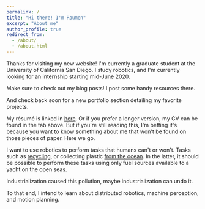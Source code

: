 ```yaml
---
permalink: /
title: "Hi there! I'm Roumen"
excerpt: "About me"
author_profile: true
redirect_from: 
  - /about/
  - /about.html
---
```


Thanks for visiting my new website! I'm currently a graduate student at the University of California San Diego. I study robotics, and I'm currently looking for an internship starting mid-June 2020.

Make sure to check out my blog posts! I post some handy resources there.

And check back soon for a new portfolio section detailing my favorite projects.

My résumé is linked in [here](https://roumenguha.github.io/files/roumenguha_resume.pdf). Or if you prefer a longer version, my CV can be found in the tab above. But if you're still reading this, I'm betting it's because you want to know something about me that won't be found on those pieces of paper. Here we go.

I want to use robotics to perform tasks that humans can't or won't. Tasks such as [recycling](https://www.cbc.ca/marketplace/episodes/2019-2020/tracking-your-trash-where-does-your-recycling-really-end-up), or collecting plastic [from the ocean](https://theoceancleanup.com/great-pacific-garbage-patch/). In the latter, it should be possible to perform these tasks using only fuel sources available to a yacht on the open seas. 

Industrialization caused this pollution, maybe industrialization can undo it.

To that end, I intend to learn about distributed robotics, machine perception, and motion planning.